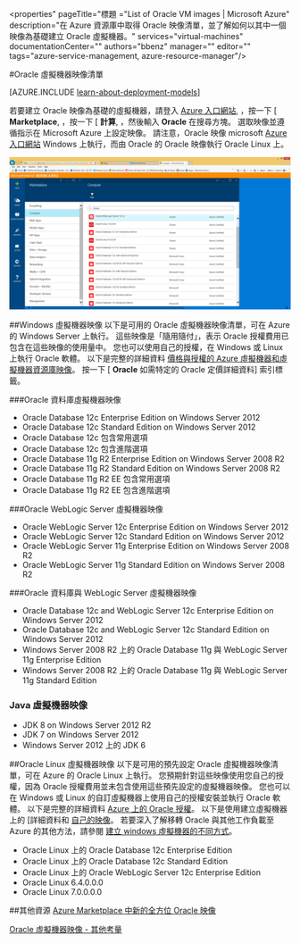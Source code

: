 <properties"
pageTitle="標題 ="List of Oracle VM images | Microsoft Azure"
description="在 Azure 資源庫中取得 Oracle 映像清單，並了解如何以其中一個映像為基礎建立 Oracle 虛擬機器。"
services="virtual-machines"
documentationCenter=""
authors="bbenz"
manager=""
editor=""
tags="azure-service-management, azure-resource-manager"/>

<tags
ms.service="virtual-machines"
ms.devlang="na"
ms.topic="article"
ms.tgt_pltfrm="vm-multiple"
ms.workload="infrastructure-services"
ms.date="06/22/2015"
ms.author="bbenz" />

#Oracle 虛擬機器映像清單

[AZURE.INCLUDE [learn-about-deployment-models](../../includes/learn-about-deployment-models-both-include.md)]


若要建立 Oracle 映像為基礎的虛擬機器，請登入 [Azure 入口網站](https://ms.portal.azure.com/), ，按一下 [ **Marketplace**, ，按一下 [ **計算**, ，然後輸入 **Oracle** 在搜尋方塊。 選取映像並遵循指示在 Microsoft Azure 上設定映像。 請注意，Oracle 映像 microsoft [Azure 入口網站](https://ms.portal.azure.com/) Windows 上執行，而由 Oracle 的 Oracle 映像執行 Oracle Linux 上。

![](media/virtual-machines-oracle-list-oracle-virtual-machine-images/image1.png)

##Windows 虛擬機器映像
以下是可用的 Oracle 虛擬機器映像清單，可在 Azure 的 Windows Server 上執行。 這些映像是「隨用隨付」，表示 Oracle 授權費用已包含在這些映像的使用量中。 您也可以使用自己的授權，在 Windows 或 Linux 上執行 Oracle 軟體。 以下是完整的詳細資料 [價格與授權的 Azure 虛擬機器和虛擬機器資源庫映像](http://azure.microsoft.com/pricing/details/virtual-machines/#oracle-software)。 按一下 [ **Oracle** 如需特定的 Oracle 定價詳細資料] 索引標籤。

###Oracle 資料庫虛擬機器映像
- Oracle Database 12c Enterprise Edition on Windows Server 2012
- Oracle Database 12c Standard Edition on Windows Server 2012
- Oracle Database 12c 包含常用選項
- Oracle Database 12c 包含進階選項
- Oracle Database 11g R2 Enterprise Edition on Windows Server 2008 R2
- Oracle Database 11g R2 Standard Edition on Windows Server 2008 R2
- Oracle Database 11g R2 EE 包含常用選項
- Oracle Database 11g R2 EE 包含進階選項  

###Oracle WebLogic Server 虛擬機器映像
- Oracle WebLogic Server 12c Enterprise Edition on Windows Server 2012
- Oracle WebLogic Server 12c Standard Edition on Windows Server 2012
- Oracle WebLogic Server 11g Enterprise Edition on Windows Server 2008 R2
- Oracle WebLogic Server 11g Standard Edition on Windows Server 2008 R2  

###Oracle 資料庫與 WebLogic Server 虛擬機器映像  
- Oracle Database 12c and WebLogic Server 12c Enterprise Edition on Windows Server 2012
- Oracle Database 12c and WebLogic Server 12c Standard Edition on Windows Server 2012
- Windows Server 2008 R2 上的 Oracle Database 11g 與 WebLogic Server 11g Enterprise Edition
- Windows Server 2008 R2 上的 Oracle Database 11g 與 WebLogic Server 11g Standard Edition

### Java 虛擬機器映像
-   JDK 8 on Windows Server 2012 R2
-   JDK 7 on Windows Server 2012
-   Windows Server 2012 上的 JDK 6


##Oracle Linux 虛擬機器映像
以下是可用的預先設定 Oracle 虛擬機器映像清單，可在 Azure 的 Oracle Linux 上執行。 您預期針對這些映像使用您自己的授權，因為 Oracle 授權費用並未包含使用這些預先設定的虛擬機器映像。 您也可以在 Windows 或 Linux 的自訂虛擬機器上使用自己的授權安裝並執行 Oracle 軟體。 以下是完整的詳細資料 [Azure 上的 Oracle 授權](http://www.oracle.com/technetwork/topics/cloud/faq-1963009.html#support)。 以下是使用建立虛擬機器上的 [詳細資料和 [自己的映像](virtual-machines-create-upload-vhd-windows-server.md)。 若要深入了解移轉 Oracle 與其他工作負載至 Azure 的其他方法，請參閱 [建立 windows 虛擬機器的不同方式](virtual-machines-windows-choices-create-vm.md)。

- Oracle Linux 上的 Oracle Database 12c Enterprise Edition
- Oracle Linux 上的 Oracle Database 12c Standard Edition
- Oracle Linux 上的 Oracle WebLogic Server 12c Enterprise Edition 
- Oracle Linux 6.4.0.0.0
- Oracle Linux 7.0.0.0.0

##其他資源
[Azure Marketplace 中新的全方位 Oracle 映像](https://msopentech.com/blog/2015/02/19/new-one-oracle-images-azure-marketplace/)

[Oracle 虛擬機器映像 - 其他考量](#miscellaneous-considerations-for-oracle-virtual-machine-images-new-article)


